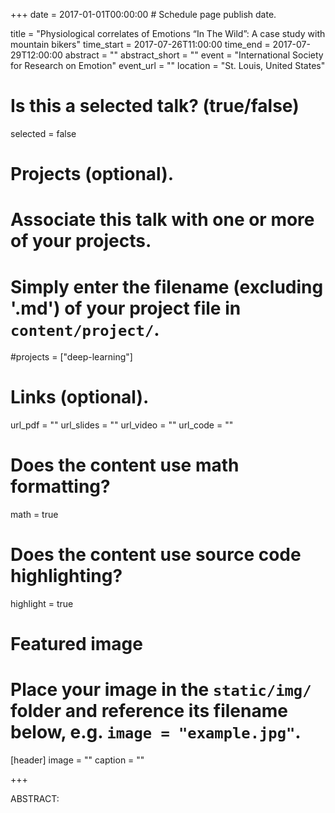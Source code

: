 +++
date = 2017-01-01T00:00:00  # Schedule page publish date.

title = "Physiological correlates of Emotions “In The Wild”: A case study with mountain bikers"
time_start = 2017-07-26T11:00:00
time_end = 2017-07-29T12:00:00
abstract = ""
abstract_short = ""
event = "International Society for Research on Emotion"
event_url = ""
location = "St. Louis, United States"

# Is this a selected talk? (true/false)
selected = false

# Projects (optional).
#   Associate this talk with one or more of your projects.
#   Simply enter the filename (excluding '.md') of your project file in `content/project/`.
#projects = ["deep-learning"]

# Links (optional).
url_pdf = ""
url_slides = ""
url_video = ""
url_code = ""

# Does the content use math formatting?
math = true

# Does the content use source code highlighting?
highlight = true

# Featured image
# Place your image in the `static/img/` folder and reference its filename below, e.g. `image = "example.jpg"`.
[header]
image = ""
caption = ""

+++

ABSTRACT: 
